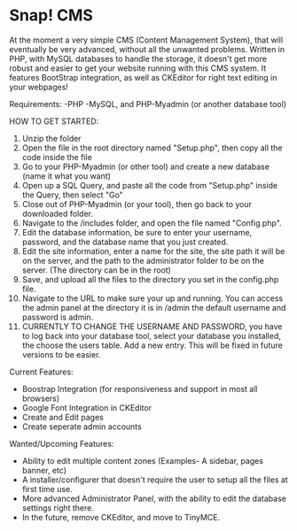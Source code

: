 Snap! CMS
=========

At the moment a very simple CMS (Content Management System), that will eventually be very advanced, without all the unwanted problems. Written in PHP, with MySQL databases to handle the storage, it doesn't get more robust and easier to get your website running with this CMS system. It features BootStrap integration, as well as CKEditor for right text editing in your webpages!

Requirements:
-PHP
-MySQL, and PHP-Myadmin (or another database tool)

HOW TO GET STARTED:
1. Unzip the folder
2. Open the file in the root directory named "Setup.php", then copy all the code inside the file
3. Go to your PHP-Myadmin (or other tool) and create a new database (name it what you want)
4. Open up a SQL Query, and paste all the code from "Setup.php" inside the Query, then select "Go"
5. Close out of PHP-Myadmin (or your tool), then go back to your downloaded folder.
6. Navigate to the /includes folder, and open the file named "Config.php".
7. Edit the database information, be sure to enter your username, password, and the database name that you just created.
8. Edit the site information, enter a name for the site, the site path it will be on the server, and the path to the administrator folder to be on the server. (The directory can be in the root)
9. Save, and upload all the files to the directory you set in the config.php file. 
10. Navigate to the URL to make sure your up and running. You can access the admin panel at the directory it is in /admin the default username and password is admin. 
11. CURRENTLY TO CHANGE THE USERNAME AND PASSWORD, you have to log back into your database tool, select your database you installed, the choose the users table. Add a new entry. This will be fixed in future versions to be easier.

Current Features:
- Boostrap Integration (for responsiveness and support in most all browsers)
- Google Font Integration in CKEditor
- Create and Edit pages
- Create seperate admin accounts

Wanted/Upcoming Features:
- Ability to edit multiple content zones (Examples- A sidebar, pages banner, etc)
- A installer/configurer that doesn't require the user to setup all the files at first time use.
- More advanced Administrator Panel, with the ability to edit the database settings right there.
- In the future, remove CKEditor, and move to TinyMCE.
